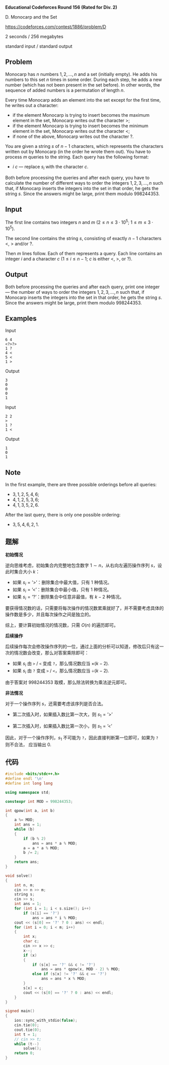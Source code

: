 **Educational Codeforces Round 156 (Rated for Div. 2)**

D. Monocarp and the Set

https://codeforces.com/contest/1886/problem/D

<!--more-->

2 seconds / 256 megabytes

standard input / standard output

## Problem

Monocarp has $n$ numbers $1, 2, \dots, n$ and a set (initially empty). He adds his numbers to this set $n$ times in some order. During each step, he adds a new number (which has not been present in the set before). In other words, the sequence of added numbers is a permutation of length $n$.

Every time Monocarp adds an element into the set except for the first time, he writes out a character:

-  if the element Monocarp is trying to insert becomes the maximum element in the set, Monocarp writes out the character >; 
-  if the element Monocarp is trying to insert becomes the minimum element in the set, Monocarp writes out the character <; 
-  if none of the above, Monocarp writes out the character ?. 

You are given a string $s$ of $n-1$ characters, which represents the characters written out by Monocarp (in the order he wrote them out). You have to process $m$ queries to the string. Each query has the following format:

-  $i$ $c$ — replace $s_i$ with the character $c$. 

Both before processing the queries and after each query, you have to calculate the number of different ways to order the integers $1, 2, 3, \dots, n$ such that, if Monocarp inserts the integers into the set in that order, he gets the string $s$. Since the answers might be large, print them modulo $998244353$.

## Input

The first line contains two integers $n$ and $m$ ($2 \le n \le 3 \cdot 10^5$; $1 \le m \le 3 \cdot 10^5$).

The second line contains the string $s$, consisting of exactly $n-1$ characters <, > and/or ?.

Then $m$ lines follow. Each of them represents a query. Each line contains an integer $i$ and a character $c$ ($1 \le i \le n-1$; $c$ is either <, >, or ?).

## Output

Both before processing the queries and after each query, print one integer — the number of ways to order the integers $1, 2, 3, \dots, n$ such that, if Monocarp inserts the integers into the set in that order, he gets the string $s$. Since the answers might be large, print them modulo $998244353$.

## Examples

Input

```
6 4
<?>?>
1 ?
4 <
5 <
1 >
```

Output

```
3
0
0
0
1
```

Input

```
2 2
>
1 ?
1 <
```

Output

```
1
0
1
```

## Note

In the first example, there are three possible orderings before all queries: 

-  $3, 1, 2, 5, 4, 6$; 
-  $4, 1, 2, 5, 3, 6$; 
-  $4, 1, 3, 5, 2, 6$. 

After the last query, there is only one possible ordering: 

-  $3, 5, 4, 6, 2, 1$. 

## 题解

**初始情况**

逆向思维考虑，初始集合内完整地包含数字 $1\sim n$，从右向左遍历操作序列 $s$，设此时集合大小 $k$：

- 如果 $s_i=\text{'>'}$：删除集合中最大值，只有 $1$ 种情况。
- 如果 $s_i=\text{'<'}$：删除集合中最小值，只有 $1$ 种情况。
- 如果 $s_i=\text{'?'}$：删除集合中任意非最值，有 $k-2$ 种情况。

要获得情况数的话，只需要将每次操作的情况数累乘就好了，并不需要考虑具体的操作数是多少，并且每次操作之间是独立的。

综上，要计算初始情况的情况数，只需 $O(n)$ 的遍历即可。

**后续操作**

后续操作每次会修改操作序列的一位，通过上面的分析可以知道，修改后只有这一次的情况数会改变，那么对答案乘除即可：

- 如果 $s_i$ 由 `>` / `<` 变成 `?`，那么情况数应当 $\times (k-2)$.
- 如果 $s_i$ 由 `?` 变成 `>` / `<`，那么情况数应当 $\div (k-2)$.

由于答案对 $998244353$ 取模，那么除法转换为乘法逆元即可。

**非法情况**

对于一个操作序列 $s$，还需要考虑该序列是否合法。

- 第二次插入时，如果插入数比第一次大，则 $s_1=\text{'>'}$

- 第二次插入时，如果插入数比第一次小，则 $s_1=\text{'<'}$

因此，对于一个操作序列，$s_1$ 不可能为 `?`，因此直接判断第一位即可，如果为 `?` 则不合法， 应当输出 0.

## 代码

```cpp
#include <bits/stdc++.h>
#define endl '\n'
#define int long long

using namespace std;

constexpr int MOD = 998244353;

int qpow(int a, int b)
{
    a %= MOD;
    int ans = 1;
    while (b)
    {
        if (b % 2)
            ans = ans * a % MOD;
        a = a * a % MOD;
        b /= 2;
    }
    return ans;
}

void solve()
{
    int n, m;
    cin >> n >> m;
    string s;
    cin >> s;
    int ans = 1;
    for (int i = 1; i < s.size(); i++)
        if (s[i] == '?')
            ans = ans * i % MOD;
    cout << (s[0] == '?' ? 0 : ans) << endl;
    for (int i = 0; i < m; i++)
    {
        int x;
        char c;
        cin >> x >> c;
        x--;
        if (x)
        {
            if (s[x] == '?' && c != '?')
           	    ans = ans * qpow(x, MOD - 2) % MOD;
            else if (s[x] != '?' && c == '?')
           	    ans = ans * x % MOD;
        }
        s[x] = c;
        cout << (s[0] == '?' ? 0 : ans) << endl;
    }
}

signed main()
{
    ios::sync_with_stdio(false);
    cin.tie(0);
    cout.tie(0);
    int t = 1;
    // cin >> t;
    while (t--)
        solve();
    return 0;
}
```

